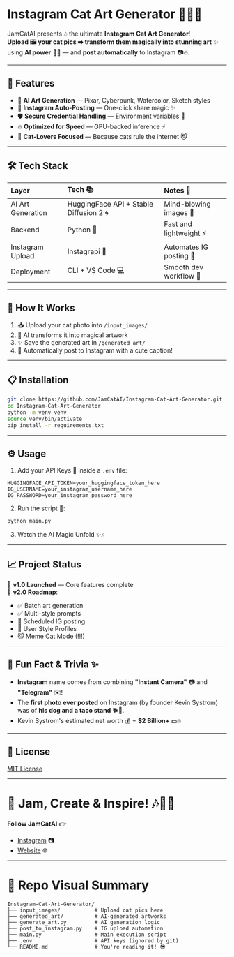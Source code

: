 # Instagram Cat Art Generator 🐾🎨🚀

JamCatAI presents 🎶 the ultimate **Instagram Cat Art Generator**!  
**Upload 🖼️ your cat pics ➡️ transform them magically into stunning art** ✨ using **AI power** 🧠🎨 — and **post automatically** to Instagram 📷🔥.

---

## 🚀 Features

- 🎨 **AI Art Generation** — Pixar, Cyberpunk, Watercolor, Sketch styles
- 📸 **Instagram Auto-Posting** — One-click share magic ✨
- 🛡️ **Secure Credential Handling** — Environment variables 🔐
- 🔥 **Optimized for Speed** — GPU-backed inference ⚡
- 🐾 **Cat-Lovers Focused** — Because cats rule the internet 😻

---

## 🛠️ Tech Stack

| Layer             | Tech 📚          | Notes 🧠 |
|:------------------|:-----------------|:---------|
| AI Art Generation | HuggingFace API + Stable Diffusion 2 🌀 | Mind-blowing images 🎨 |
| Backend           | Python 🐍         | Fast and lightweight ⚡ |
| Instagram Upload  | Instagrapi 🛜      | Automates IG posting 📲 |
| Deployment        | CLI + VS Code 💻  | Smooth dev workflow 🚀 |

---

## 🎯 How It Works

1. 📥 Upload your cat photo into `/input_images/`
2. 🧠 AI transforms it into magical artwork
3. ✨ Save the generated art in `/generated_art/`
4. 📲 Automatically post to Instagram with a cute caption!

---

## 📋 Installation

```bash
git clone https://github.com/JamCatAI/Instagram-Cat-Art-Generator.git
cd Instagram-Cat-Art-Generator
python -m venv venv
source venv/bin/activate
pip install -r requirements.txt
```

---

## ⚙️ Usage

1. Add your API Keys 🔐 inside a `.env` file:

```
HUGGINGFACE_API_TOKEN=your_huggingface_token_here
IG_USERNAME=your_instagram_username_here
IG_PASSWORD=your_instagram_password_here
```

2. Run the script 🚀:

```bash
python main.py
```

3. Watch the AI Magic Unfold ✨🎶

---

## 📈 Project Status

🚀 **v1.0 Launched** — Core features complete  
🎯 **v2.0 Roadmap**:
- ✅ Batch art generation
- ✅ Multi-style prompts
- 🚀 Scheduled IG posting
- 🎨 User Style Profiles
- 🐱 Meme Cat Mode (!!!)

---

## 🧠 Fun Fact & Trivia ✨

- **Instagram** name comes from combining **"Instant Camera"** 📷 and **"Telegram"** ✉️!
- The **first photo ever posted** on Instagram (by founder Kevin Systrom) was of **his dog and a taco stand** 🐕🌮.
- Kevin Systrom's estimated net worth 💰 = **$2 Billion+** 💵🔥

---

## 📜 License

[MIT License](LICENSE)

---

# 🌟 Jam, Create & Inspire! 🎶🎨🐾

**Follow JamCatAI** 👉  
- [Instagram](https://instagram.com/JamCatCTO) 📷  
- [Website](https://jamcat-ai.vercel.app/) 🌐  

---

# 🎨 Repo Visual Summary

```
Instagram-Cat-Art-Generator/
├── input_images/           # Upload cat pics here
├── generated_art/          # AI-generated artworks
├── generate_art.py         # AI generation logic
├── post_to_instagram.py    # IG upload automation
├── main.py                 # Main execution script
├── .env                    # API keys (ignored by git)
└── README.md               # You're reading it! 😎
```

